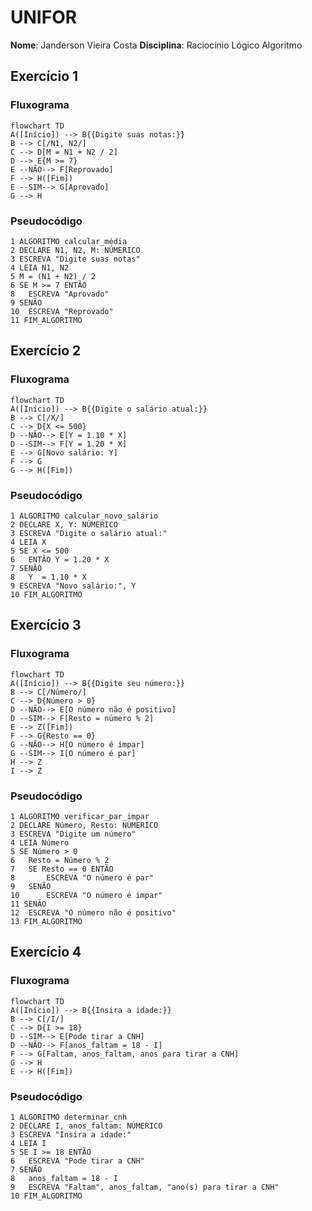 # UNIFOR

**Nome**: Janderson Vieira Costa
**Disciplina**: Raciocínio Lógico Algoritmo

## Exercício 1
### Fluxograma
````mermaid
flowchart TD
A([Início]) --> B{{Digite suas notas:}}
B --> C[/N1, N2/]
C --> D[M = N1 + N2 / 2]
D --> E{M >= 7}
E --NÃO--> F[Reprovado]
F --> H([Fim])
E --SIM--> G[Aprovado]
G --> H
````
### Pseudocódigo
````
1 ALGORITMO calcular_média
2 DECLARE N1, N2, M: NÚMERICO
3 ESCREVA "Digite suas notas" 
4 LEIA N1, N2
5 M = (N1 + N2) / 2
6 SE M >= 7 ENTÃO
8 	ESCREVA "Aprovado"
9 SENÃO
10 	ESCREVA "Reprovado"
11 FIM_ALGORITMO
````

## Exercício 2
### Fluxograma
````mermaid
flowchart TD
A([Início]) --> B{{Digite o salário atual:}}
B --> C[/X/]
C --> D{X <= 500}
D --NÃO--> E[Y = 1.10 * X]
D --SIM--> F[Y = 1.20 * X]
E --> G[Novo salário: Y]
F --> G
G --> H([Fim])
````
### Pseudocódigo
````
1 ALGORITMO calcular_novo_salário
2 DECLARE X, Y: NÚMERICO
3 ESCREVA "Digite o salário atual:" 
4 LEIA X
5 SE X <= 500
6 	ENTÃO Y = 1.20 * X
7 SENÃO
8 	Y  = 1.10 * X
9 ESCREVA "Novo salário:", Y
10 FIM_ALGORITMO
````

## Exercício 3
### Fluxograma
````mermaid
flowchart TD
A([Início]) --> B{{Digite seu número:}}
B --> C[/Número/]
C --> D{Número > 0}
D --NÃO--> E[O número não é positivo]
D --SIM--> F[Resto = número % 2]
E --> Z([Fim])
F --> G{Resto == 0}
G --NÃO--> H[O número é impar]
G --SIM--> I[O número é par]
H --> Z
I --> Z
````
### Pseudocódigo
````
1 ALGORITMO verificar_par_impar
2 DECLARE Número, Resto: NÚMERICO
3 ESCREVA "Digite um número" 
4 LEIA Número
5 SE Número > 0
6 	Resto = Número % 2
7 	SE Resto == 0 ENTÃO
8 		ESCREVA "O número é par"
9 	SENÃO
10 		ESCREVA "O número é impar"
11 SENÃO
12 	ESCREVA "O número não é positivo"
13 FIM_ALGORITMO
````

## Exercício 4
### Fluxograma
````mermaid
flowchart TD
A([Início]) --> B{{Insira a idade:}}
B --> C[/I/]
C --> D{I >= 18}
D --SIM--> E[Pode tirar a CNH]
D --NÃO--> F[anos_faltam = 18 - I]
F --> G[Faltam, anos_faltam, anos para tirar a CNH]
G --> H
E --> H([Fim])
````
### Pseudocódigo
````
1 ALGORITMO determinar_cnh
2 DECLARE I, anos_faltam: NÚMERICO
3 ESCREVA "Insira a idade:" 
4 LEIA I
5 SE I >= 18 ENTÃO
6 	ESCREVA "Pode tirar a CNH"
7 SENÃO
8 	anos_faltam = 18 - I
9 	ESCREVA "Faltam", anos_faltam, "ano(s) para tirar a CNH"
10 FIM_ALGORITMO
````
